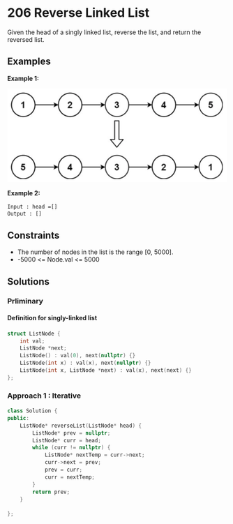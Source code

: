 # 206 Reverse Linked List

Given the head of a singly linked list, reverse the list, and return the reversed list.

## Examples

**Example 1:**

![alt text](/Figures/google/ReverseLinkedList/Example1.png)

**Example 2:**
```
Input : head =[]
Output : []
```

## Constraints
- The number of nodes in the list is the range [0, 5000].
- -5000 <= Node.val <= 5000

## Solutions

### Prliminary 

#### Definition for singly-linked list
```cpp
struct ListNode {
    int val;
    ListNode *next;
    ListNode() : val(0), next(nullptr) {}
    ListNode(int x) : val(x), next(nullptr) {}
    ListNode(int x, ListNode *next) : val(x), next(next) {}
};
```

### Approach 1 : Iterative

```cpp
class Solution {
public:
    ListNode* reverseList(ListNode* head) {
        ListNode* prev = nullptr;
        ListNode* curr = head;
        while (curr != nullptr) {
            ListNode* nextTemp = curr->next;
            curr->next = prev;
            prev = curr;
            curr = nextTemp;
        }
        return prev;
    }
    
};
```